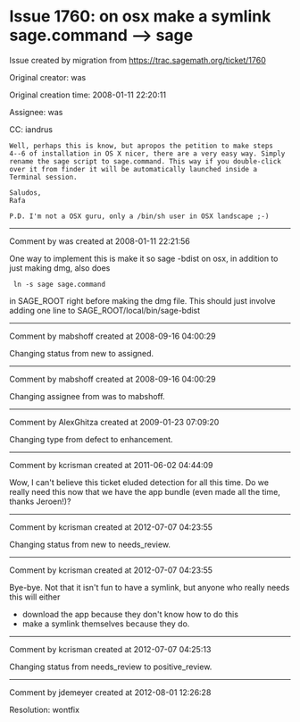 # Issue 1760: on osx make a symlink sage.command --> sage

Issue created by migration from https://trac.sagemath.org/ticket/1760

Original creator: was

Original creation time: 2008-01-11 22:20:11

Assignee: was

CC:  iandrus


```
Well, perhaps this is know, but apropos the petition to make steps
4--6 of installation in OS X nicer, there are a very easy way. Simply
rename the sage script to sage.command. This way if you double-click
over it from finder it will be automatically launched inside a
Terminal session.

Saludos,
Rafa

P.D. I'm not a OSX guru, only a /bin/sh user in OSX landscape ;-)
```



---

Comment by was created at 2008-01-11 22:21:56

One way to implement this is make it so sage -bdist on osx, in addition to just making  dmg, also does

```
 ln -s sage sage.command
```

in SAGE_ROOT right before making the dmg file.   This should just involve
adding one line to SAGE_ROOT/local/bin/sage-bdist


---

Comment by mabshoff created at 2008-09-16 04:00:29

Changing status from new to assigned.


---

Comment by mabshoff created at 2008-09-16 04:00:29

Changing assignee from was to mabshoff.


---

Comment by AlexGhitza created at 2009-01-23 07:09:20

Changing type from defect to enhancement.


---

Comment by kcrisman created at 2011-06-02 04:44:09

Wow, I can't believe this ticket eluded detection for all this time.  Do we really need this now that we have the app bundle (even made all the time, thanks Jeroen!)?


---

Comment by kcrisman created at 2012-07-07 04:23:55

Changing status from new to needs_review.


---

Comment by kcrisman created at 2012-07-07 04:23:55

Bye-bye.  Not that it isn't fun to have a symlink, but anyone who really needs this will either
 * download the app because they don't know how to do this
 * make a symlink themselves because they do.


---

Comment by kcrisman created at 2012-07-07 04:25:13

Changing status from needs_review to positive_review.


---

Comment by jdemeyer created at 2012-08-01 12:26:28

Resolution: wontfix
